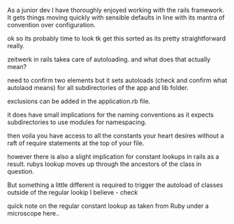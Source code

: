 As a junior dev I have thoroughly enjoyed working with the rails framework. It gets things moving quickly with sensible defaults in line with its mantra of convention over configuration.

ok so its probably time to look tk get this sorted as its pretty straightforward really.

zeitwerk in rails takea care of autoloading.
and what does that actually mean?

need to confirm two elements but it sets autoloads (check and confirm what autolaod means) for all subdirectories of the app and lib folder.

exclusions can be added in the application.rb file.

it does have small implications for the naming conventions as it expects subdirectories to use modules for namespacing.

then voila you have access to all the constants your heart desires without a raft of require statements at the top of your file.

however there is also a slight implication for constant lookups in rails as a result.
rubys lookup moves up through the ancestors of the class in question.

But something a little different is required to trigger the autoload of classes outside of the regular lookip I believe - check

quick note on the regular constant lookup as taken from Ruby under a microscope here..